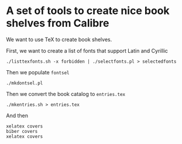 # A set of tools to create nice book shelves from Calibre

We want to use TeX to create book shelves.

First, we want to create a list of fonts that support Latin and Cyrillic

``` shell
./listtexfonts.sh -x forbidden | ./selectfonts.pl > selectedfonts
```
Then we populate `fontsel`

``` shell
./mkdontsel.pl
```
Then we convert the book catalog to `entries.tex`

``` shell
./mkentries.sh > entries.tex
```
And then

``` shell
xelatex covers
biber covers
xelatex covers
```

